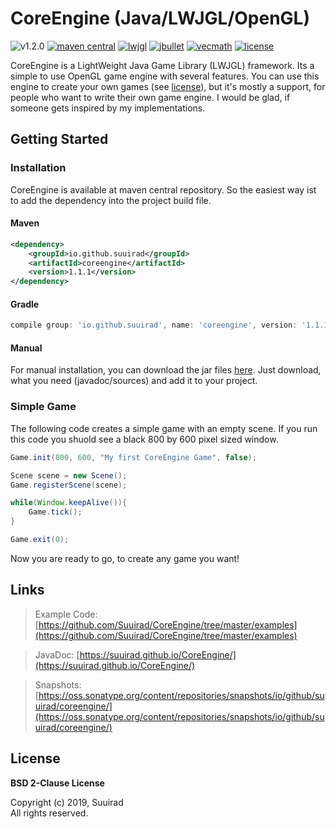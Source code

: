 # CoreEngine (Java/LWJGL/OpenGL)
![v1.2.0][progress-img]
[![maven central][maven-central-img]][maven-central-url]
[![lwjgl][lwjgl-img]][lwjgl-url]
[![jbullet][jbullet-img]][jbullet-url]
[![vecmath][vecmath-img]][vecmath-url]
[![license][license-img]](LICENSE)

CoreEngine is a LightWeight Java Game Library (LWJGL) framework. Its a simple to use OpenGL game engine with several features. You can use this engine to create your own games (see [license](LICENSE)), but it's mostly a support, for people who want to write their own game engine. I would be glad, if someone gets inspired by my implementations.

## Getting Started

### Installation

CoreEngine is available at maven central repository.  So the easiest way ist to add the dependency into the project build file.

#### Maven
```xml
<dependency>
	<groupId>io.github.suuirad</groupId>
	<artifactId>coreengine</artifactId>
	<version>1.1.1</version>
</dependency>
```

#### Gradle
```gradle
compile group: 'io.github.suuirad', name: 'coreengine', version: '1.1.1'
```

#### Manual

For manual installation, you can download the jar files [here](http://central.maven.org/maven2/io/github/suuirad/coreengine/1.1.1/). Just download, what you need (javadoc/sources) and add it to your project.

### Simple Game

The following code creates a simple game with an empty scene. 
If you run this code you shuold see a black 800 by 600 pixel sized window.

```java
Game.init(800, 600, "My first CoreEngine Game", false);

Scene scene = new Scene();
Game.registerScene(scene);

while(Window.keepAlive()){
    Game.tick();
}

Game.exit(0);
```

Now you are ready to go, to create any game you want!

## Links

> Example Code: [https://github.com/Suuirad/CoreEngine/tree/master/examples](https://github.com/Suuirad/CoreEngine/tree/master/examples)

> JavaDoc: [https://suuirad.github.io/CoreEngine/](https://suuirad.github.io/CoreEngine/)

> Snapshots: [https://oss.sonatype.org/content/repositories/snapshots/io/github/suuirad/coreengine/](https://oss.sonatype.org/content/repositories/snapshots/io/github/suuirad/coreengine/)

## License

**BSD 2-Clause License**

Copyright (c) 2019, Suuirad<br>
All rights reserved.

<!-- Shields Links -->
[lwjgl-img]: https://img.shields.io/badge/lwjgl-v.3.2.3-green.svg?style=flat-square
[lwjgl-url]: https://mvnrepository.com/artifact/org.lwjgl/lwjgl/3.2.3
[jbullet-img]: https://img.shields.io/badge/jbullet-v.20101010_1-green.svg?style=flat-square
[jbullet-url]: https://mvnrepository.com/artifact/cz.advel.jbullet/jbullet/20101010-1
[vecmath-img]: https://img.shields.io/badge/vecmath-v.1.5.2-green.svg?style=flat-square
[vecmath-url]: https://mvnrepository.com/artifact/javax.vecmath/vecmath/1.5.2
[license-img]: https://img.shields.io/badge/license-BSD-blue.svg?style=flat-square
[maven-central-img]: https://img.shields.io/badge/maven--central-v.1.1.1-red.svg?style=flat-square
[maven-central-url]: https://mvnrepository.com/artifact/io.github.suuirad/coreengine/1.1.1
[progress-img]: https://img.shields.io/badge/v1.2.0-0%25-red.svg?style=flat-square